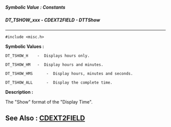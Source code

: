 ##### Symbolic Value : Constants
##### DT_TSHOW_xxx - CDEXT2FIELD - DTTShow
---
```
#include <misc.h>
```

**Symbolic Values :**

	DT_TSHOW_H	  -  Displays hours only.

	DT_TSHOW_HM	  -  Display hours and minutes.

	DT_TSHOW_HMS	  -  Display hours, minutes and seconds.

	DT_TSHOW_ALL	  -  Display the complete time.


**Description :**

The &quot;Show&quot; format of the &quot;Display Time&quot;.


**See Also :**
[CDEXT2FIELD](/domino-c-api-docs/reference/Data/CDEXT2FIELD)
---
